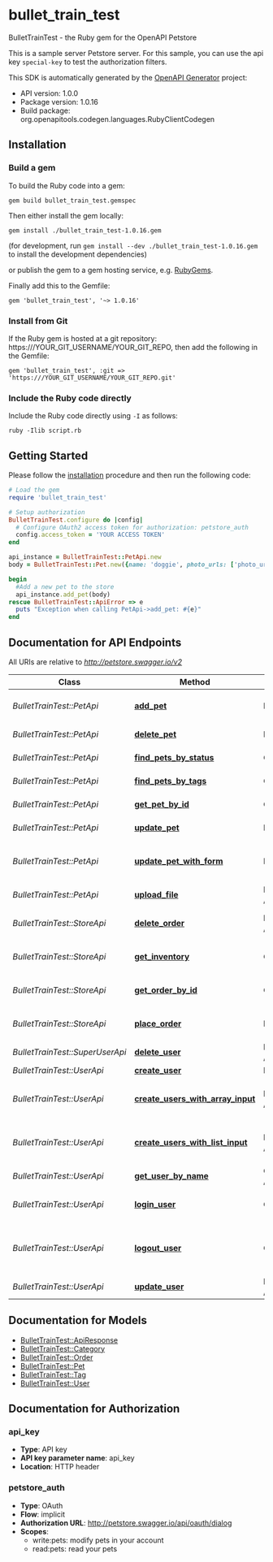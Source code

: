 # bullet_train_test

BulletTrainTest - the Ruby gem for the OpenAPI Petstore

This is a sample server Petstore server. For this sample, you can use the api key `special-key` to test the authorization filters.

This SDK is automatically generated by the [OpenAPI Generator](https://openapi-generator.tech) project:

- API version: 1.0.0
- Package version: 1.0.16
- Build package: org.openapitools.codegen.languages.RubyClientCodegen

## Installation

### Build a gem

To build the Ruby code into a gem:

```shell
gem build bullet_train_test.gemspec
```

Then either install the gem locally:

```shell
gem install ./bullet_train_test-1.0.16.gem
```

(for development, run `gem install --dev ./bullet_train_test-1.0.16.gem` to install the development dependencies)

or publish the gem to a gem hosting service, e.g. [RubyGems](https://rubygems.org/).

Finally add this to the Gemfile:

    gem 'bullet_train_test', '~> 1.0.16'

### Install from Git

If the Ruby gem is hosted at a git repository: https:///YOUR_GIT_USERNAME/YOUR_GIT_REPO, then add the following in the Gemfile:

    gem 'bullet_train_test', :git => 'https:///YOUR_GIT_USERNAME/YOUR_GIT_REPO.git'

### Include the Ruby code directly

Include the Ruby code directly using `-I` as follows:

```shell
ruby -Ilib script.rb
```

## Getting Started

Please follow the [installation](#installation) procedure and then run the following code:

```ruby
# Load the gem
require 'bullet_train_test'

# Setup authorization
BulletTrainTest.configure do |config|
  # Configure OAuth2 access token for authorization: petstore_auth
  config.access_token = 'YOUR ACCESS TOKEN'
end

api_instance = BulletTrainTest::PetApi.new
body = BulletTrainTest::Pet.new({name: 'doggie', photo_urls: ['photo_urls_example']}) # Pet | Pet object that needs to be added to the store

begin
  #Add a new pet to the store
  api_instance.add_pet(body)
rescue BulletTrainTest::ApiError => e
  puts "Exception when calling PetApi->add_pet: #{e}"
end

```

## Documentation for API Endpoints

All URIs are relative to *http://petstore.swagger.io/v2*

Class | Method | HTTP request | Description
------------ | ------------- | ------------- | -------------
*BulletTrainTest::PetApi* | [**add_pet**](docs/PetApi.md#add_pet) | **POST** /pet | Add a new pet to the store
*BulletTrainTest::PetApi* | [**delete_pet**](docs/PetApi.md#delete_pet) | **DELETE** /pet/{petId} | Deletes a pet
*BulletTrainTest::PetApi* | [**find_pets_by_status**](docs/PetApi.md#find_pets_by_status) | **GET** /pet/findByStatus | Finds Pets by status
*BulletTrainTest::PetApi* | [**find_pets_by_tags**](docs/PetApi.md#find_pets_by_tags) | **GET** /pet/findByTags | Finds Pets by tags
*BulletTrainTest::PetApi* | [**get_pet_by_id**](docs/PetApi.md#get_pet_by_id) | **GET** /pet/{petId} | Find pet by ID
*BulletTrainTest::PetApi* | [**update_pet**](docs/PetApi.md#update_pet) | **PUT** /pet | Update an existing pet
*BulletTrainTest::PetApi* | [**update_pet_with_form**](docs/PetApi.md#update_pet_with_form) | **POST** /pet/{petId} | Updates a pet in the store with form data
*BulletTrainTest::PetApi* | [**upload_file**](docs/PetApi.md#upload_file) | **POST** /pet/{petId}/uploadImage | uploads an image
*BulletTrainTest::StoreApi* | [**delete_order**](docs/StoreApi.md#delete_order) | **DELETE** /store/order/{orderId} | Delete purchase order by ID
*BulletTrainTest::StoreApi* | [**get_inventory**](docs/StoreApi.md#get_inventory) | **GET** /store/inventory | Returns pet inventories by status
*BulletTrainTest::StoreApi* | [**get_order_by_id**](docs/StoreApi.md#get_order_by_id) | **GET** /store/order/{orderId} | Find purchase order by ID
*BulletTrainTest::StoreApi* | [**place_order**](docs/StoreApi.md#place_order) | **POST** /store/order | Place an order for a pet
*BulletTrainTest::SuperUserApi* | [**delete_user**](docs/SuperUserApi.md#delete_user) | **DELETE** /super_user/{username} | Delete user
*BulletTrainTest::UserApi* | [**create_user**](docs/UserApi.md#create_user) | **POST** /user | Create user
*BulletTrainTest::UserApi* | [**create_users_with_array_input**](docs/UserApi.md#create_users_with_array_input) | **POST** /super_user/createWithArray | Creates list of users with given input array
*BulletTrainTest::UserApi* | [**create_users_with_list_input**](docs/UserApi.md#create_users_with_list_input) | **POST** /super_user/createWithList | Creates list of users with given input array
*BulletTrainTest::UserApi* | [**get_user_by_name**](docs/UserApi.md#get_user_by_name) | **GET** /super_user/{username} | Get user by user name
*BulletTrainTest::UserApi* | [**login_user**](docs/UserApi.md#login_user) | **GET** /super_user/login | Logs user into the system
*BulletTrainTest::UserApi* | [**logout_user**](docs/UserApi.md#logout_user) | **GET** /super_user/logout | Logs out current logged in user session
*BulletTrainTest::UserApi* | [**update_user**](docs/UserApi.md#update_user) | **PUT** /super_user/{username} | Updated user


## Documentation for Models

 - [BulletTrainTest::ApiResponse](docs/ApiResponse.md)
 - [BulletTrainTest::Category](docs/Category.md)
 - [BulletTrainTest::Order](docs/Order.md)
 - [BulletTrainTest::Pet](docs/Pet.md)
 - [BulletTrainTest::Tag](docs/Tag.md)
 - [BulletTrainTest::User](docs/User.md)


## Documentation for Authorization


### api_key


- **Type**: API key
- **API key parameter name**: api_key
- **Location**: HTTP header

### petstore_auth


- **Type**: OAuth
- **Flow**: implicit
- **Authorization URL**: http://petstore.swagger.io/api/oauth/dialog
- **Scopes**: 
  - write:pets: modify pets in your account
  - read:pets: read your pets

